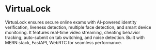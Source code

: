 # VirtuaLock
VirtuaLock ensures secure online exams with AI-powered identity verification, liveness detection, multiple face detection, and smart device monitoring. It features real-time video streaming, cheating behavior tracking, auto-submit on tab switching, and noise detection. Built with MERN stack, FastAPI, WebRTC for seamless performance.
